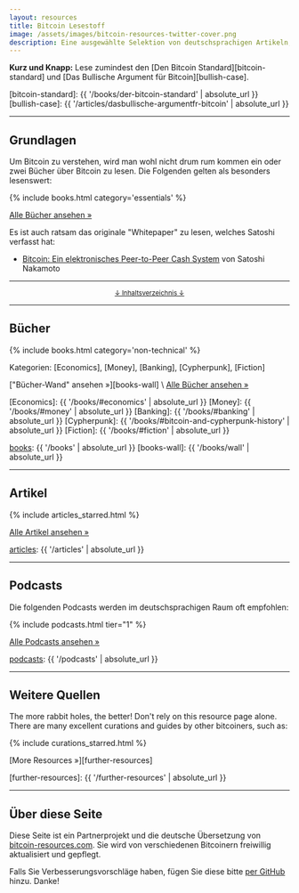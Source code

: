 ```yaml
---
layout: resources
title: Bitcoin Lesestoff
image: /assets/images/bitcoin-resources-twitter-cover.png
description: Eine ausgewählte Selektion von deutschsprachigen Artikeln, Büchern, Podcasts, und mehr!
---
```


**Kurz und Knapp:** Lese zumindest den [Den Bitcoin Standard][bitcoin-standard]
und [Das Bullische Argument für Bitcoin][bullish-case].

[bitcoin-standard]: {{ '/books/der-bitcoin-standard' | absolute_url }}
[bullish-case]: {{ '/articles/dasbullische-argumentfr-bitcoin' | absolute_url }}

---

## Grundlagen

Um Bitcoin zu verstehen, wird man wohl nicht drum rum kommen ein oder zwei
Bücher über Bitcoin zu lesen. Die Folgenden gelten als besonders lesenswert:

{% include books.html category='essentials' %}

[Alle Bücher ansehen »][books]

Es ist auch ratsam das originale "Whitepaper" zu lesen, welches Satoshi verfasst
hat:

- [Bitcoin: Ein elektronisches Peer-to-Peer Cash System][bitcoin-whitepaper-de] von Satoshi Nakamoto

[bitcoin-whitepaper-de]: https://bitcoin.org/files/bitcoin-paper/bitcoin_de.pdf

---

<center>
  <p><small><a href="#toc">↓ Inhaltsverzeichnis ↓</a></small></p>
</center>

[toc]: #toc
[essentials]: #essentials
[books]: #books
[articles]: #articles
[podcasts]: #podcasts
[episodes]: #podcast-episodes
[wikis-and-guides]: #wikis-and-guides
[other]: #further-resources

---

## Bücher

{% include books.html category='non-technical' %}

Kategorien: [Economics], [Money], [Banking], [Cypherpunk], [Fiction]

["Bücher-Wand" ansehen »][books-wall] \\
[Alle Bücher ansehen »][books]

[Economics]: {{ '/books/#economics' | absolute_url }}
[Money]: {{ '/books/#money' | absolute_url }}
[Banking]: {{ '/books/#banking' | absolute_url }}
[Cypherpunk]: {{ '/books/#bitcoin-and-cypherpunk-history' | absolute_url }}
[Fiction]: {{ '/books/#fiction' | absolute_url }}

[books]: {{ '/books' | absolute_url }}
[books-wall]: {{ '/books/wall' | absolute_url }}

---

## Artikel

{% include articles_starred.html %}

[Alle Artikel ansehen »][articles]

[articles]: {{ '/articles' | absolute_url }}

---

## Podcasts

Die folgenden Podcasts werden im deutschsprachigen Raum oft empfohlen:

{% include podcasts.html tier="1" %}

[Alle Podcasts ansehen »][podcasts]

[podcasts]: {{ '/podcasts' | absolute_url }}

---

## Weitere Quellen

The more rabbit holes, the better! Don't rely on this resource page alone. There
are many excellent curations and guides by other bitcoiners, such as:

{% include curations_starred.html %}

[More Resources »][further-resources]

[further-resources]: {{ '/further-resources' | absolute_url }}

---

## Über diese Seite

Diese Seite ist ein Partnerprojekt und die deutsche Übersetzung von
[bitcoin-resources.com](https://bitcoin-resources.com/).
Sie wird von verschiedenen Bitcoinern freiwillig aktualisiert und gepflegt.

Falls Sie Verbesserungsvorschläge haben, fügen Sie diese bitte [per
GitHub](https://github.com/bitcoin-resources-de/bitcoin-resources-de.github.io/issues)
hinzu. Danke!
